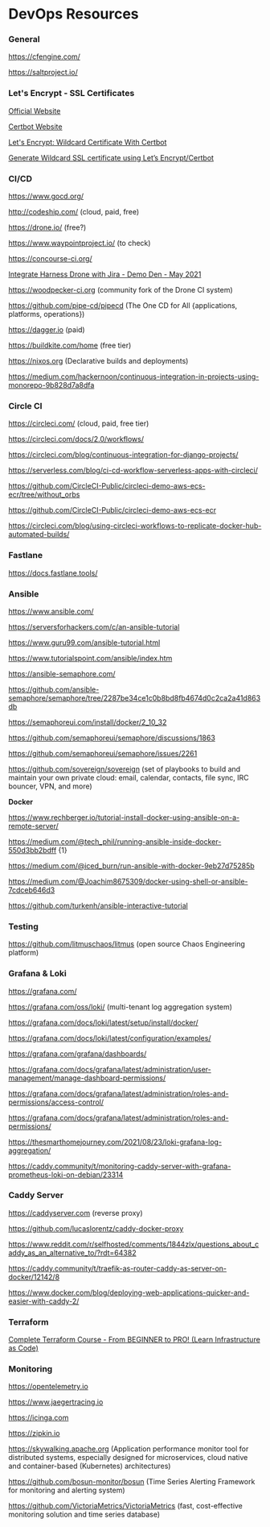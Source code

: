 # DevOps Resources

### General

https://cfengine.com/

https://saltproject.io/

### Let's Encrypt - SSL Certificates

[Official Website](https://letsencrypt.org/)

[Certbot Website](https://certbot.eff.org/)

[Let's Encrypt: Wildcard Certificate With Certbot](https://dev.to/nabbisen/let-s-encrypt-wildcard-certificate-with-certbot-plo)

[Generate Wildcard SSL certificate using Let’s Encrypt/Certbot](https://medium.com/@saurabh6790/generate-wildcard-ssl-certificate-using-lets-encrypt-certbot-273e432794d7)

### CI/CD

https://www.gocd.org/

http://codeship.com/ (cloud, paid, free)

https://drone.io/ (free?)

https://www.waypointproject.io/ (to check)

https://concourse-ci.org/

[Integrate Harness Drone with Jira - Demo Den - May 2021](https://www.youtube.com/watch?app=desktop&v=YIKbLeY1-gI&feature=youtu.be)

https://woodpecker-ci.org (community fork of the Drone CI system)

https://github.com/pipe-cd/pipecd (The One CD for All {applications, platforms, operations})

https://dagger.io (paid)

https://buildkite.com/home (free tier)

https://nixos.org (Declarative builds and deployments)

https://medium.com/hackernoon/continuous-integration-in-projects-using-monorepo-9b828d7a8dfa


### Circle CI

https://circleci.com/ (cloud, paid, free tier)

https://circleci.com/docs/2.0/workflows/

https://circleci.com/blog/continuous-integration-for-django-projects/

https://serverless.com/blog/ci-cd-workflow-serverless-apps-with-circleci/

https://github.com/CircleCI-Public/circleci-demo-aws-ecs-ecr/tree/without_orbs

https://github.com/CircleCI-Public/circleci-demo-aws-ecs-ecr

https://circleci.com/blog/using-circleci-workflows-to-replicate-docker-hub-automated-builds/

### Fastlane

https://docs.fastlane.tools/

### Ansible

https://www.ansible.com/

https://serversforhackers.com/c/an-ansible-tutorial

https://www.guru99.com/ansible-tutorial.html

https://www.tutorialspoint.com/ansible/index.htm

https://ansible-semaphore.com/

https://github.com/ansible-semaphore/semaphore/tree/2287be34ce1c0b8bd8fb4674d0c2ca2a41d863db

https://semaphoreui.com/install/docker/2_10_32

https://github.com/semaphoreui/semaphore/discussions/1863

https://github.com/semaphoreui/semaphore/issues/2261

https://github.com/sovereign/sovereign (set of  playbooks to build and maintain your own private cloud: email, calendar, contacts, file sync, IRC bouncer, VPN, and more)

**Docker**

https://www.rechberger.io/tutorial-install-docker-using-ansible-on-a-remote-server/

https://medium.com/@tech_phil/running-ansible-inside-docker-550d3bb2bdff {1}

https://medium.com/@iced_burn/run-ansible-with-docker-9eb27d75285b

https://medium.com/@Joachim8675309/docker-using-shell-or-ansible-7cdceb646d3

https://github.com/turkenh/ansible-interactive-tutorial

### Testing

https://github.com/litmuschaos/litmus (open source Chaos Engineering platform)

### Grafana & Loki

https://grafana.com/

https://grafana.com/oss/loki/ (multi-tenant log aggregation system)

https://grafana.com/docs/loki/latest/setup/install/docker/

https://grafana.com/docs/loki/latest/configuration/examples/

https://grafana.com/grafana/dashboards/

https://grafana.com/docs/grafana/latest/administration/user-management/manage-dashboard-permissions/

https://grafana.com/docs/grafana/latest/administration/roles-and-permissions/access-control/

https://grafana.com/docs/grafana/latest/administration/roles-and-permissions/

https://thesmarthomejourney.com/2021/08/23/loki-grafana-log-aggregation/

https://caddy.community/t/monitoring-caddy-server-with-grafana-prometheus-loki-on-debian/23314

### Caddy Server

https://caddyserver.com (reverse proxy)

https://github.com/lucaslorentz/caddy-docker-proxy

https://www.reddit.com/r/selfhosted/comments/1844zlx/questions_about_caddy_as_an_alternative_to/?rdt=64382

https://caddy.community/t/traefik-as-router-caddy-as-server-on-docker/12142/8

https://www.docker.com/blog/deploying-web-applications-quicker-and-easier-with-caddy-2/

### Terraform

[Complete Terraform Course - From BEGINNER to PRO! (Learn Infrastructure as Code)](https://www.youtube.com/watch?v=7xngnjfIlK4)

### Monitoring

https://opentelemetry.io

https://www.jaegertracing.io

https://icinga.com

https://zipkin.io

https://skywalking.apache.org (Application performance monitor tool for distributed systems, especially designed for microservices, cloud native and container-based (Kubernetes) architectures)

https://github.com/bosun-monitor/bosun (Time Series Alerting Framework for monitoring and alerting system)

https://github.com/VictoriaMetrics/VictoriaMetrics (fast, cost-effective monitoring solution and time series database)